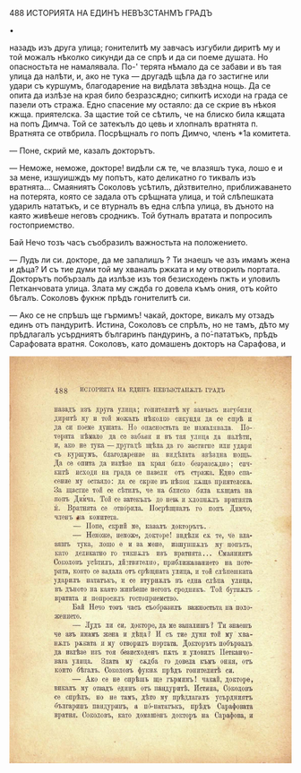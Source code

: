 ﻿488 ИСТОРИЯТА НА ЕДИНЪ НЕВЪЗСТАНМЪ ГРАДЪ

•

назадъ изъ друга улица; гонителитѣ му завчасъ изгубили диритѣ му и той можалъ нѣколко сикунди да се спрѣ и да си поеме душата. Но опасностьта не намалявала. По-' терята нѣмало да се забави и въ тая улица да налѣти, и, ако не тука — другадѣ щѣла да го застигне или удари съ куршумъ, благодарение на видѣлата звѣздна нощь. Да се опита да излѣзе на края било безразсѫдно; сипкитѣ исходи на града се пазели отъ стража. Едно спасение му остаяло: да се скрие въ нѣкоя кжща. приятелска. За щастие той се сѣтилъ, че на блиско била кѫщата на попъ Димча. Той се затекълъ до цевь и хлопналъ вратнята п. Вратнята се отвбрила. Посрѣщналъ го попъ Димчо, членъ *1а комитета.

— Поне, скрий ме, казалъ докторътъ.

— Неможе, неможе, докторе! видѣли сѫ те, че влазяшъ тука, лошо е и за мене, изшуишждъ му попътъ, като деликатно го тиквалъ изъ вратнята... Смаяниятъ Соколовъ усѣтилъ, дйзтвително, приближаването на потерята, която се задала отъ срѣщната улица, и той слѣпешката ударилъ нататъкъ, и се втурналъ въ една слѣпа улица, въ дъното на каято живѣеше неговъ сродникъ. Той бутналъ вратата и попросилъ гостоприемство.

Бай Нечо тозъ часъ съобразилъ важностьта на положението.

— Лудъ ли си. докторе, да ме запалишъ ? Ти знаешъ че азъ имамъ жена и дѣца? И съ тие думи той му хваналъ ржката и му отворилъ портата. Докторътъ побързалъ да излѣзе изъ тоя безисходенъ пжть и уловилъ Петканчовата улица. Злата му сждба го довела къмъ ония, отъ който бѣгалъ. Соколовъ фукнж прѣдъ гонителитѣ си.

— Ако се не спрѣшъ ще гърмимъ! чакай, докторе, викалъ му отзадъ единъ отъ пандуритѣ. Истина, Соколовъ се спрѣлъ, но не тамъ, дѣто му прѣдлагалъ усърдниятъ българинъ пандуринъ, а по́-пататъкъ, прѣдъ Сарафовата вратня. Соколовъ, като домашенъ докторъ на Сарафова, и

![original](../images/541.jpg)

